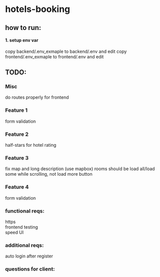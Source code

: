# hotels-booking

## how to run:

#### 1. setup env var
copy backend/.env_exmaple to backend/.env and edit
copy frontend/.env_exmaple to frontend/.env and edit

## TODO:

### Misc
do routes properly for frontend

### Feature 1
form validation

### Feature 2
half-stars for hotel rating

### Feature 3
fix map and long description (use mapbox)
rooms should be load all/load some while scrolling, not load more button

### Feature 4
form validation

### functional reqs:
https  
frontend testing  
speed
UI

### additional reqs:
auto login after register  

### questions for client:
